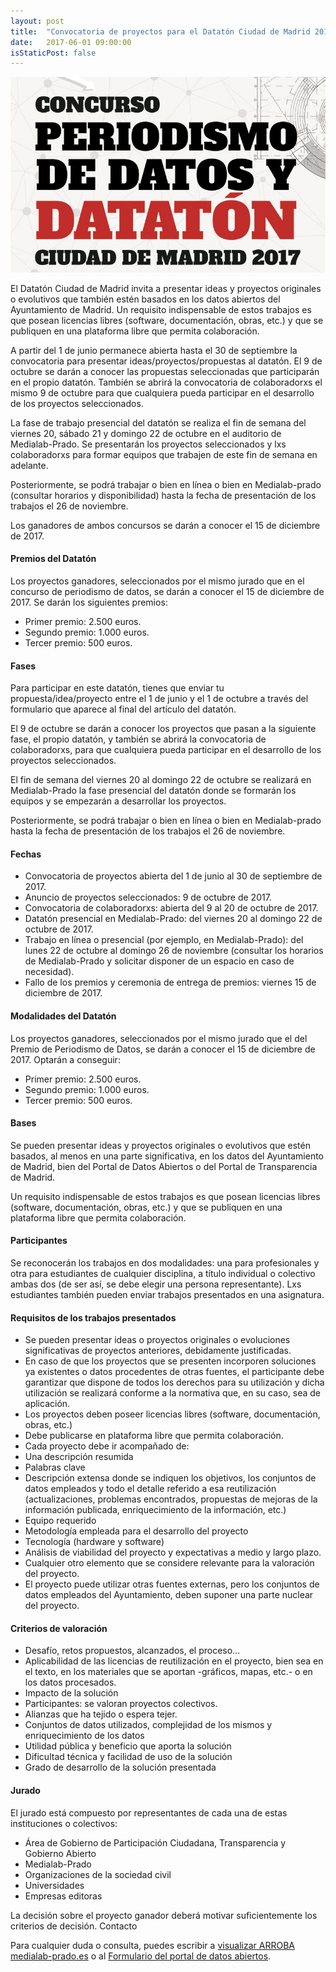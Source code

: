 ```yaml
---
layout: post
title:  "Convocatoria de proyectos para el Datatón Ciudad de Madrid 2017"
date:   2017-06-01 09:00:00
isStaticPost: false
---
```


![cartel de Datamad 2017](../img/seo/cartel_concurso_datajourn2017.jpg)

El Datatón Ciudad de Madrid invita a presentar ideas y proyectos originales o evolutivos que también estén basados en los datos abiertos del Ayuntamiento de Madrid. Un requisito indispensable de estos trabajos es que posean licencias libres (software, documentación, obras, etc.) y que se publiquen en una plataforma libre que permita colaboración.

A partir del 1 de junio permanece abierta hasta el 30 de septiembre la convocatoria para presentar ideas/proyectos/propuestas al datatón. El 9 de octubre se darán a conocer las propuestas seleccionadas que participarán en el propio datatón. También se abrirá la convocatoria de colaboradorxs el mismo 9 de octubre para que cualquiera pueda participar en el desarrollo de los proyectos seleccionados.

La fase de trabajo presencial del datatón se realiza el fin de semana del viernes 20, sábado 21 y domingo 22 de octubre en el auditorio de Medialab-Prado. Se presentarán los proyectos seleccionados y lxs colaboradorxs para formar equipos que trabajen de este fin de semana en adelante.

Posteriormente, se podrá trabajar o bien en línea o bien en Medialab-prado (consultar horarios y disponibilidad) hasta la fecha de presentación de los trabajos el 26 de noviembre.

Los ganadores de ambos concursos se darán a conocer el 15 de diciembre de 2017.


#### Premios del Datatón

Los proyectos ganadores, seleccionados por el mismo jurado que en el concurso de periodismo de datos, se darán a conocer el 15 de diciembre de 2017. Se darán los siguientes premios:

* Primer premio: 2.500 euros.
* Segundo premio: 1.000 euros.
* Tercer premio: 500 euros.

#### Fases

Para participar en este datatón, tienes que enviar tu propuesta/idea/proyecto entre el 1 de junio y el 1 de octubre a través del formulario que aparece al final del artículo del datatón.

El 9 de octubre se darán a conocer los proyectos que pasan a la siguiente fase, el propio datatón, y también se abrirá la convocatoria de colaboradorxs, para que cualquiera pueda participar en el desarrollo de los proyectos seleccionados.

El fin de semana del viernes 20 al domingo 22 de octubre se realizará en Medialab-Prado la fase presencial del datatón donde se formarán los equipos y se empezarán a desarrollar los proyectos.

Posteriormente, se podrá trabajar o bien en línea o bien en Medialab-prado hasta la fecha de presentación de los trabajos el 26 de noviembre.
#### Fechas

* Convocatoria de proyectos abierta del 1 de junio al 30 de septiembre de 2017.
* Anuncio de proyectos seleccionados: 9 de octubre de 2017.
* Convocatoria de colaboradorxs: abierta del 9 al 20 de octubre de 2017.
* Datatón presencial en Medialab-Prado: del viernes 20 al domingo 22 de octubre de 2017.
* Trabajo en línea o presencial (por ejemplo, en Medialab-Prado): del lunes 22 de octubre al domingo 26 de noviembre (consultar los horarios de Medialab-Prado y solicitar disponer de un espacio en caso de necesidad).
* Fallo de los premios y ceremonia de entrega de premios: viernes 15 de diciembre de 2017.

#### Modalidades del Datatón

Los proyectos ganadores, seleccionados por el mismo jurado que el del Premio de Periodismo de Datos, se darán a conocer el 15 de diciembre de 2017. Optarán a conseguir:

* Primer premio: 2.500 euros.
* Segundo premio: 1.000 euros.
* Tercer premio: 500 euros.

#### Bases

Se pueden presentar ideas y proyectos originales o evolutivos que estén basados, al menos en una parte significativa, en los datos del Ayuntamiento de Madrid, bien del Portal de Datos Abiertos o del Portal de Transparencia de Madrid.

Un requisito indispensable de estos trabajos es que posean licencias libres (software, documentación, obras, etc.) y que se publiquen en una plataforma libre que permita colaboración.

#### Participantes

Se reconocerán los trabajos en dos modalidades: una para profesionales y otra para estudiantes de cualquier disciplina, a título individual o colectivo ambas dos (de ser así, se debe elegir una persona representante). Lxs estudiantes también pueden enviar trabajos presentados en una asignatura.

#### Requisitos de los trabajos presentados

* Se pueden presentar ideas o proyectos originales o evoluciones significativas de proyectos anteriores, debidamente justificadas.
* En caso de que los proyectos que se presenten incorporen soluciones ya existentes o datos procedentes de otras fuentes, el participante debe garantizar que dispone de todos los derechos para su utilización y dicha utilización se realizará conforme a la normativa que, en su caso, sea de aplicación.
* Los proyectos deben poseer licencias libres (software, documentación, obras, etc.)
* Debe publicarse en plataforma libre que permita colaboración.
* Cada proyecto debe ir acompañado de:
* Una descripción resumida
* Palabras clave
* Descripción extensa donde se indiquen los objetivos, los conjuntos de datos empleados y todo el detalle referido a esa reutilización (actualizaciones, problemas encontrados, propuestas de mejoras de la información publicada, enriquecimiento de la información, etc.)
* Equipo requerido
* Metodología empleada para el desarrollo del proyecto
* Tecnología (hardware y software)
* Análisis de viabilidad del proyecto y expectativas a medio y largo plazo.
* Cualquier otro elemento que se considere relevante para la valoración del proyecto.
* El proyecto puede utilizar otras fuentes externas, pero los conjuntos de datos empleados del Ayuntamiento, deben suponer una parte nuclear del proyecto.

#### Criterios de valoración

* Desafío, retos propuestos, alcanzados, el proceso…
* Aplicabilidad de las licencias de reutilización en el proyecto, bien sea en el texto, en los materiales que se aportan -gráficos, mapas, etc.- o en los datos procesados.
* Impacto de la solución
* Participantes: se valoran proyectos colectivos.
* Alianzas que ha tejido o espera tejer.
* Conjuntos de datos utilizados, complejidad de los mismos y enriquecimiento de los datos
* Utilidad pública y beneficio que aporta la solución
* Dificultad técnica y facilidad de uso de la solución
* Grado de desarrollo de la solución presentada

#### Jurado

El jurado está compuesto por representantes de cada una de estas instituciones o colectivos:

* Área de Gobierno de Participación Ciudadana, Transparencia y Gobierno Abierto
* Medialab-Prado
* Organizaciones de la sociedad civil
* Universidades
* Empresas editoras

La decisión sobre el proyecto ganador deberá motivar suficientemente los criterios de decisión.
Contacto

Para cualquier duda o consulta, puedes escribir a [visualizar ARROBA medialab-prado.es](visualizar@medialab-prado.es) o al [Formulario del portal de datos abiertos](http://datos.madrid.es/portal/site/egob/menuitem.51d72b6fd30127241e830cc2a8a409a0/?vgnextoid=54b97eddd3302410VgnVCM100000171f5a0aRCRD&vgnextchannel=ee09e30ebab50410VgnVCM100000171f5a0aRCRD&vgnextfmt=default).
